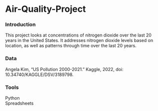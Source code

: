 # Air-Quality-Project
### Introduction
This project looks at concentrations of nitrogen dioxide over the last 20 years in the United States. It addresses nitrogen dioxide levels based on location, as well as patterns through time over the last 20 years. 
  
### Data
Angela Kim, “US Pollution 2000-2021.” Kaggle, 2022, doi: 10.34740/KAGGLE/DSV/3189798.

### Tools  
Python  
Spreadsheets
